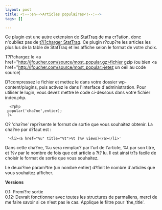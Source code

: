 ```yaml
--- 
layout: post
title: <!--:en-->Articles populaires<!--:-->
tags: []

---
```

<!--:en-->

Ce plugin est une autre extension de <a href="http://randypeterman.com/StatTraq">StatTraq</a> de ma cr?ation, donc n'oubliez pas de <a href="http://randypeterman.com/StatTraq/index.php?p=14">t?l?charger StatTraq</a>. Ce plugin r?cup?re les articles les plus lus de la table de StatTraq et les affiche selon le format de votre choix.

T?l?chargez le <a href="http://jfoucher.com/source/most_popular.gz>fichier gzip</a> (ou bien <a href="http://jfoucher.com/source/most_popular>jetez un oeil au code source</a>)

D?compressez le fichier et mettez le dans votre dossier wp-content/plugins, puis activez le dans l'interface d'administration.
Pour utiliser le lugin, vous devez mettre le code ci-dessous dans votre fichier index.php.

      <?php 
     popular('cha?ne',entier);
     ?>

O? 'cha?ne' repr?sente le format de sortie que vous souhaitez obtenir. La cha?ne par d?faut est :

     '<li><a href="%u" title="%t">%t (%v views)</a></li>'

Dans cette cha?ne, %u sera remplac? par l'url de l'article, %t par son titre, et %v par le nombre de fois que cet article a ?t? lu. Il est ainsi tr?s facile de choisir le format de sortie que vous souhaitez.

Le deuxi?me param?tre (un nombre entier) d?finit le nombre d'articles que vous souhaitez afficher.

<strong>Versions</strong>

0.1: Premi?re sortie<br />
0.12: Devrait fonctionner avec toutes les structures de parmaliens, merci de me faire savoir si ce n'est pas le cas. Applique le filtre pour 'the_title'.
<!--:-->
